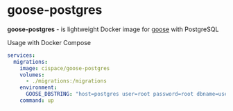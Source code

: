 # goose-postgres

**goose-postgres** - is lightweight Docker image for [goose](https://github.com/pressly/goose?tab=readme-ov-file) with PostgreSQL

Usage with Docker Compose
```yaml
services:
  migrations:
    image: cispace/goose-postgres
    volumes:
      - ./migrations:/migrations
    environment:
      GOOSE_DBSTRING: "host=postgres user=root password=root dbname=users sslmode=disable"
    command: up
```
